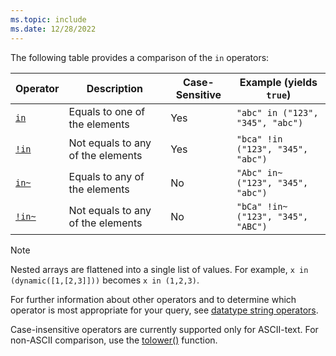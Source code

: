 ```yaml
---
ms.topic: include
ms.date: 12/28/2022
---
```


The following table provides a comparison of the `in` operators:

|Operator   |Description   |Case-Sensitive  |Example (yields `true`)  |
|-----------|--------------|----------------|-------------------------|
|[`in`](../kusto/query/in-cs-operator.md) |Equals to one of the elements |Yes |`"abc" in ("123", "345", "abc")`|
|[`!in`](../kusto/query/not-in-cs-operator.md) |Not equals to any of the elements |Yes | `"bca" !in ("123", "345", "abc")` |
|[`in~`](../kusto/query/in-operator.md) |Equals to any of the elements |No | `"Abc" in~ ("123", "345", "abc")` |
|[`!in~`](../kusto/query/not-in-operator.md) |Not equals to any of the elements |No | `"bCa" !in~ ("123", "345", "ABC")` |

> [!NOTE]
> Nested arrays are flattened into a single list of values. For example, `x in (dynamic([1,[2,3]]))` becomes `x in (1,2,3)`.

For further information about other operators and to determine which operator is most appropriate for your query, see [datatype string operators](../kusto/datatypes-string-operators.md).

Case-insensitive operators are currently supported only for ASCII-text. For non-ASCII comparison, use the [tolower()](../kusto/tolower-function.md) function.
